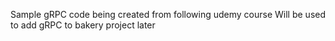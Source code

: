 Sample gRPC code being created from following udemy course
Will be used to add gRPC to bakery project later
